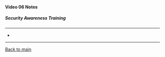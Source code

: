 #### Video 06 Notes

##### Security Awareness Training
---
- 

---

[Back to main](https://github.com/rot0xd/CBTNuggets/blob/master/CISSP/README.md)

